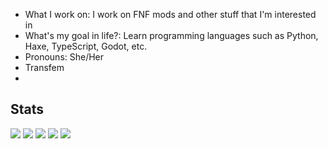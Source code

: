 - What I work on: I work on FNF mods and other stuff that I'm interested in
- What's my goal in life?: Learn programming languages such as Python, Haxe, TypeScript, Godot, etc.
- Pronouns: She/Her
- Transfem
- 
## Stats

[![](./0-profile-details.svg)](https://github.com/NebulaZone1/github-profile-summary-cards)
[![](./1-repos-per-language.svg)](https://github.com/NebulaZone1/github-profile-summary-cards) [![](./2-most-commit-language.svg)](https://github.com/NebulaZone1/github-profile-summary-cards)
[![](./3-stats.svg)](https://github.com/NebulaZone1/github-profile-summary-cards) [![](./4-productive-time.svg)](https://github.com/NebulaZone1/github-profile-summary-cards)
